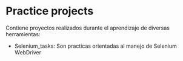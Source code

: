 # Practice projects

Contiene proyectos realizados durante el aprendizaje de diversas herramientas:

- Selenium_tasks: Son practicas orientadas al manejo de Selenium WebDriver
